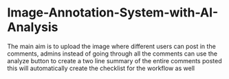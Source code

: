 # Image-Annotation-System-with-AI-Analysis
The main aim is to upload the image where different users can post in the comments, admins instead of going through all the comments can use the analyze button to create a two line summary of the entire comments posted this will automatically create the checklist for the workflow as well

